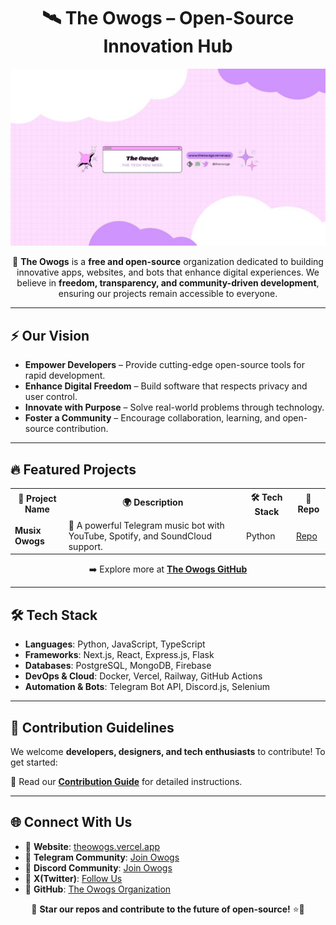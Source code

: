 <!-- The Owogs Organization README -->

<h1 align="center">🛰️ The Owogs – Open-Source Innovation Hub</h1>

<p align="center">
    <img src="https://github.com/The-Owogs/.github/blob/main/the-owogs-banner.jpg" alt="The Owogs Logo" width="950" >
</p>

<p align="center">
    🚀 <b>The Owogs</b> is a <b>free and open-source</b> organization dedicated to building innovative apps, websites, and bots that enhance digital experiences. We believe in <b>freedom, transparency, and community-driven development</b>, ensuring our projects remain accessible to everyone.
</p>

---

## ⚡ Our Vision  
- **Empower Developers** – Provide cutting-edge open-source tools for rapid development.  
- **Enhance Digital Freedom** – Build software that respects privacy and user control.  
- **Innovate with Purpose** – Solve real-world problems through technology.  
- **Foster a Community** – Encourage collaboration, learning, and open-source contribution.  

---

## 🔥 Featured Projects  

<table>
    <tr>
        <th>🚀 Project Name</th>
        <th>🌍 Description</th>
        <th>🛠️ Tech Stack</th>
        <th>🔗 Repo</th>
    </tr>
    <tr>
        <td><b>Musix Owogs</b></td>
        <td>🎵 A powerful Telegram music bot with YouTube, Spotify, and SoundCloud support.</td>
        <td>Python</td>
        <td><a href="https://github.com/TheOwogs/musix-owogs-telegram-bot">Repo</a></td>
    </tr>
    
</table>

<p align="center">
    ➡️ Explore more at <a href="https://github.com/The-Owogs"><b>The Owogs GitHub</b></a>
</p>

---

## 🛠️ Tech Stack  
- **Languages**: Python, JavaScript, TypeScript  
- **Frameworks**: Next.js, React, Express.js, Flask  
- **Databases**: PostgreSQL, MongoDB, Firebase  
- **DevOps & Cloud**: Docker, Vercel, Railway, GitHub Actions  
- **Automation & Bots**: Telegram Bot API, Discord.js, Selenium  

---

## 📜 Contribution Guidelines  
We welcome **developers, designers, and tech enthusiasts** to contribute! To get started:  
 

📖 Read our [**Contribution Guide**](#) for detailed instructions.  

---

## 🌐 Connect With Us  
- 📢 **Website**: [theowogs.vercel.app](https://theowogs.vercel.app)  
- 🔹 **Telegram Community**: [Join Owogs](https://t.me/theowogs)
- 🔹 **Discord Community**: [Join Owogs](https://t.me/theowogs)
- 🔹 **X(Twitter)**: [Follow Us](https://x.com/theowogs) 
- 📂 **GitHub**: [The Owogs Organization](https://github.com/The-Owogs)  

<p align="center">
    💖 <b>Star our repos and contribute to the future of open-source!</b> ⭐🚀
</p>


